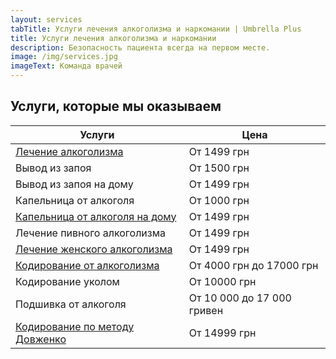 ```yaml
---
layout: services
tabTitle: Услуги лечения алкоголизма и наркомании | Umbrella Plus
title: Услуги лечения алкоголизма и наркомании
description: Безопасность пациента всегда на первом месте.
image: /img/services.jpg
imageText: Команда врачей
---
```


## Услуги, которые мы оказываем

| Услуги                                                          | Цена                       |
| --------------------------------------------------------------- | -------------------------- |
| [Лечение алкоголизма](lechenie_alkogokizma)                     | От 1499 грн                |
| Вывод из запоя                                                  | От 1500 грн                |
| Вывод из запоя на дому                                          | От 1499 грн                |
| Капельница от алкоголя                                          | От 1000 грн                |
| [Капельница от алкоголя на дому](kapelnica-ot-alkogola-na-domy) | От 1499 грн                |
| Лечение пивного алкоголизма                                     | От 1499 грн                |
| [Лечение женского алкоголизма](lechenie_jenskogo_alkogolizma)   | От 1499 грн                |
| [Кодирование от алкоголизма](kodirovka_ot_alkogolizma)          | От 4000 грн до 17000 грн   |
| Кодирование уколом                                              | От 10000 грн               |
| Подшивка от алкоголя                                            | От 10 000 до 17 000 гривен |
| [Кодирование по методу Довженко](kodirovka-po-dovjenko)         | От 14999 грн               |
